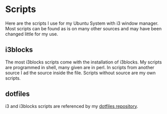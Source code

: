 Scripts
=======

Here are the scripts I use for my Ubuntu System with i3 window manager.
Most scripts can be found as is on many other sources and may have been changed little for my use.

i3blocks
-------

The most i3blocks scripts come with the installation of i3blocks. My scripts are programmed in shell, many given are in perl.
In scripts from another source I ad the source inside the file. Scripts without source are my own scripts.

dotfiles
--------

i3 and i3blocks scripts are referenced by my [dotfiles repository](https://github.com/leofah/dotfiles).
